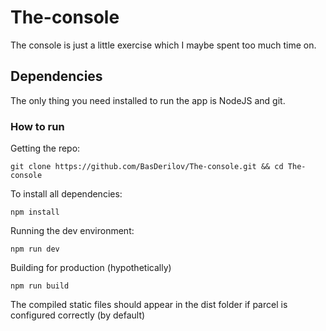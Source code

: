 # The-console

The console is just a little exercise which I maybe spent too much time on.

## Dependencies

The only thing you need installed to run the app is NodeJS and git.

### How to run 

Getting the repo:

 `git clone https://github.com/BasDerilov/The-console.git && cd The-console`

To install all dependencies:

 `npm install`

Running the dev environment:

 `npm run dev`

Building for production (hypothetically)

 `npm run build`

The compiled static files should appear in the dist folder if parcel is configured correctly (by default)

